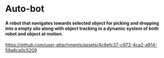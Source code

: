 # Auto-bot
#### A robot that navigates towards selected object for picking and dropping into a empty silo along with object tracking in a dynamic system of both robot and object at motion. 

https://github.com/user-attachments/assets/4c6efc37-c972-4ca2-a914-59a8ca0c5209

